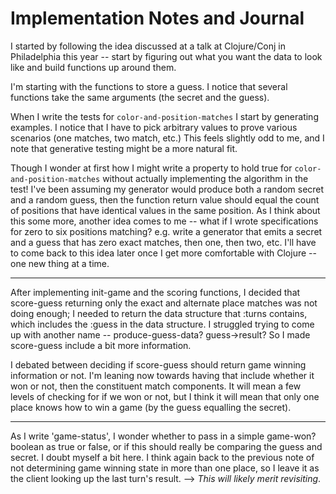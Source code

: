 # Implementation Notes and Journal

I started by following the idea discussed at a talk at Clojure/Conj in Philadelphia this year -- start by figuring out what you want the data to look like and build functions up around them.

I'm starting with the functions to store a guess.  I notice that several functions take the same arguments (the secret and the guess).

When I write the tests for `color-and-position-matches` I start by generating examples.  I notice that I have to pick arbitrary values to prove various scenarios (one matches, two match, etc.)  This feels slightly odd to me, and I note that generative testing might be a more natural fit.

Though I wonder at first how I might write a property to hold true for `color-and-position-matches` without actually implementing the algorithm in the test!  I've been assuming my generator would produce both a random secret and a random guess, then the function return value should equal the count of positions that have identical values in the same position.  As I think about this some more, another idea comes to me -- what if I wrote specifications for zero to six positions matching?  e.g. write a generator that emits a secret and a guess that has zero exact matches, then one, then two, etc.  I'll have to come back to this idea later once I get more comfortable with Clojure -- one new thing at a time.

---

After implementing init-game and the scoring functions, I decided that score-guess returning only the exact and alternate place matches was not doing enough; I needed to return the data structure that :turns contains, which includes the :guess in the data structure.  I struggled trying to come up with another name -- produce-guess-data? guess->result?  So I made score-guess include a bit more information.

I debated between deciding if score-guess should return game winning information or not.  I'm leaning now towards having that include whether it won or not, then the constituent match components.  It will mean a few levels of checking for if we won or not, but I think it will mean that only one place knows how to win a game (by the guess equalling the secret).

---

As I write 'game-status', I wonder whether to pass in a simple game-won? boolean as true or false, or if this should really be comparing the guess and secret.  I doubt myself a bit here.  I think again back to the previous note of not determining game winning state in more than one place, so I leave it as the client looking up the last turn's result.  --> _This will likely merit revisiting_.

